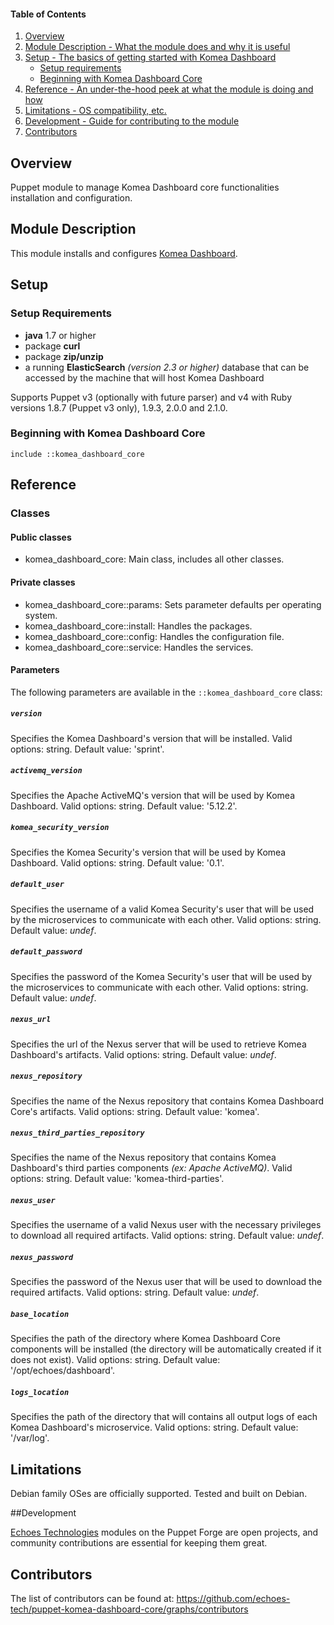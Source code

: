 #### Table of Contents

1. [Overview](#overview)
2. [Module Description - What the module does and why it is useful](#module-description)
3. [Setup - The basics of getting started with Komea Dashboard](#setup)
    * [Setup requirements](#setup-requirements)
    * [Beginning with Komea Dashboard Core](#beginning-with-komea-dashboard-core)
4. [Reference - An under-the-hood peek at what the module is doing and how](#reference)
5. [Limitations - OS compatibility, etc.](#limitations)
6. [Development - Guide for contributing to the module](#development)
7. [Contributors](#contributors)

## Overview

Puppet module to manage Komea Dashboard core functionalities installation and configuration.

## Module Description

This module installs and configures [Komea Dashboard](https://echoes.fr/ksf/).

## Setup

### Setup Requirements

* **java** 1.7 or higher
* package **curl**
* package **zip/unzip**
* a running **ElasticSearch** _(version 2.3 or higher)_ database that can be accessed by the machine that will host Komea Dashboard 

Supports Puppet v3 (optionally with future parser) and v4 with Ruby versions 1.8.7 (Puppet v3 only), 1.9.3, 2.0.0 and 2.1.0.

### Beginning with Komea Dashboard Core

```puppet
include ::komea_dashboard_core
```

## Reference

### Classes

#### Public classes

* komea_dashboard_core: Main class, includes all other classes.

#### Private classes

* komea_dashboard_core::params: Sets parameter defaults per operating system.
* komea_dashboard_core::install: Handles the packages.
* komea_dashboard_core::config: Handles the configuration file.
* komea_dashboard_core::service: Handles the services.

#### Parameters

The following parameters are available in the `::komea_dashboard_core` class:

##### `version`

Specifies the Komea Dashboard's version that will be installed. Valid options: string. Default value: 'sprint'.

##### `activemq_version`

Specifies the Apache ActiveMQ's version that will be used by Komea Dashboard. Valid options: string. Default value: '5.12.2'.

##### `komea_security_version`

Specifies the Komea Security's version that will be used by Komea Dashboard. Valid options: string. Default value: '0.1'.

##### `default_user`

Specifies the username of a valid Komea Security's user that will be used by the microservices to communicate with each other. Valid options: string. Default value: _undef_.

##### `default_password`

Specifies the password of the Komea Security's user that will be used by the microservices to communicate with each other. Valid options: string. Default value: _undef_.

##### `nexus_url`

Specifies the url of the Nexus server that will be used to retrieve Komea Dashboard's artifacts. Valid options: string. Default value: _undef_.

##### `nexus_repository`

Specifies the name of the Nexus repository that contains Komea Dashboard Core's artifacts. Valid options: string. Default value: 'komea'.

##### `nexus_third_parties_repository`

Specifies the name of the Nexus repository that contains Komea Dashboard's third parties components _(ex: Apache ActiveMQ)_. Valid options: string. Default value: 'komea-third-parties'.

##### `nexus_user`

Specifies the username of a valid Nexus user with the necessary privileges to download all required artifacts. Valid options: string. Default value: _undef_.

##### `nexus_password`

Specifies the password of the Nexus user that will be used to download the required artifacts. Valid options: string. Default value: _undef_.

##### `base_location`

Specifies the path of the directory where Komea Dashboard Core components will be installed (the directory will be automatically created if it does not exist). Valid options: string. Default value: '/opt/echoes/dashboard'.

##### `logs_location`

Specifies the path of the directory that will contains all output logs of each Komea Dashboard's microservice. Valid options: string. Default value: '/var/log'.

## Limitations

Debian family OSes are officially supported. Tested and built on Debian.

##Development

[Echoes Technologies](https://www.echoes-tech.com) modules on the Puppet Forge are open projects, and community contributions are essential for keeping them great.

## Contributors

The list of contributors can be found at: https://github.com/echoes-tech/puppet-komea-dashboard-core/graphs/contributors
